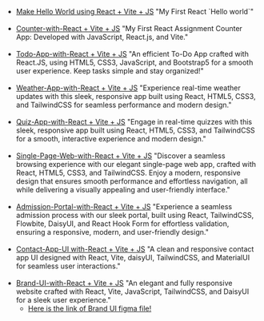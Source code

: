 <ul>
        <li>
            <a href="https://react-introduction-ultra.netlify.app/">Make Hello World using React + Vite + JS</a><span>
                "My First React `Hello world`"</span>
        </li><br />
        <li>
            <a href="https://num-counter-with-react.netlify.app/">Counter-with-React + Vite + JS</a><span> "My First
                React Assignment Counter App: Developed with JavaScript, React.js, and Vite."</span>
        </li><br />
        <li>
            <a href="https://todo-app-with-react-and-vite.netlify.app/">Todo-App-with-React + Vite + JS</a><span> "An
                efficient To-Do App crafted with React.JS, using HTML5, CSS3, JavaScript, and Bootstrap5 for a smooth
                user experience. Keep tasks simple and stay organized!"</span>
        </li><br />
        <li>
            <a href="https://weather-app-ultra.netlify.app/">Weather-App-with-React + Vite + JS</a><span> "Experience real-time weather updates with this sleek, responsive app built using React, HTML5, CSS3, and TailwindCSS for seamless performance and modern design."</span>
        </li><br />
        <li>
            <a href="https://quiz-app-ultra.netlify.app/">Quiz-App-with-React + Vite + JS</a><span> "Engage in real-time quizzes with this sleek, responsive app built using React, HTML5, CSS3, and TailwindCSS for a smooth, interactive experience and modern design."</span>
        </li><br />
        <li>
            <a href="https://single-page-web-site.netlify.app/">Single-Page-Web-with-React + Vite + JS</a><span> "Discover a seamless browsing experience with our elegant single-page web app, crafted with React, HTML5, CSS3, and TailwindCSS. Enjoy a modern, responsive design that ensures smooth performance and effortless navigation, all while delivering a visually appealing and user-friendly interface."</span>
        </li><br />
        <li>
            <a href="https://admission-portal-react.netlify.app/">Admission-Portal-with-React + Vite + JS</a><span> "Experience a seamless admission process with our sleek portal, built using React, TailwindCSS, Flowbite, DaisyUI, and React Hook Form for effortless validation, ensuring a responsive, modern, and user-friendly design."</span>
        </li><br />
        <li>
            <a href="https://contact-app-ui.netlify.app/">Contact-App-UI with-React + Vite + JS</a><span> "A clean and responsive contact app UI designed with React, Vite, daisyUI, TailwindCSS, and MaterialUI for seamless user interactions."</span>
        </li><br />
        <li>
            <a href="https://brand-ui-main.netlify.app/">Brand-UI-with-React + Vite + JS</a><span> "An elegant and fully
                responsive website crafted with React, Vite, JavaScript, TailwindCSS, and DaisyUI for a sleek user
                experience."</span>
            <ul>
                <li><a
                        href="https://www.figma.com/design/rephrU2FVgN8MFz6XhnP51/Learn-React-with-10-Projects?node-id=0-1&t=XckDJatXC7T4KoGv-0">Here
                        is the link of Brand UI figma file!</a></li><br />
            </ul>
        </li>
        <br />
    </ul>
